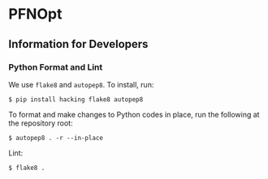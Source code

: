 # PFNOpt

## Information for Developers

### Python Format and Lint


We use `flake8` and `autopep8`. To install, run:

```
$ pip install hacking flake8 autopep8
```

To format and make changes to Python codes in place, run the following at the repository root:

```
$ autopep8 . -r --in-place
```

Lint:

```
$ flake8 .
```
